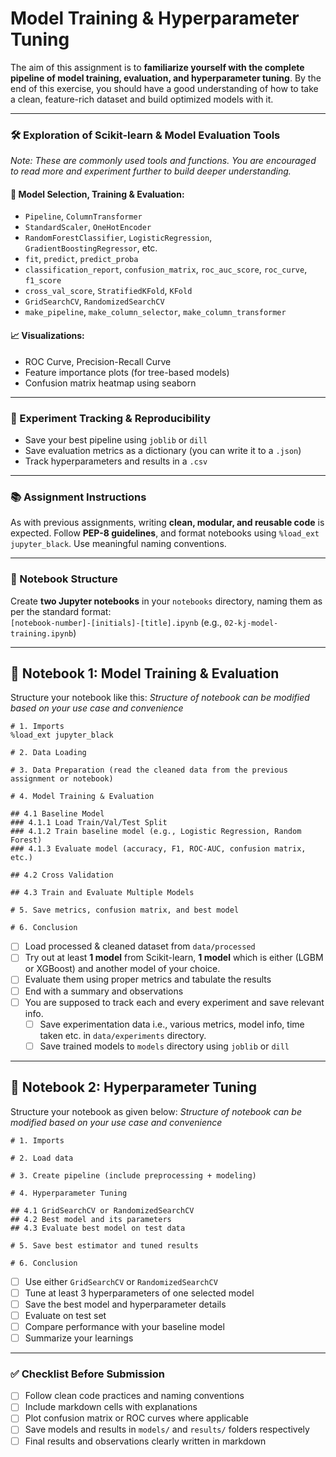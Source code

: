 
# Model Training & Hyperparameter Tuning

The aim of this assignment is to **familiarize yourself with the complete pipeline of model training, evaluation, and hyperparameter tuning**. By the end of this exercise, you should have a good understanding of how to take a clean, feature-rich dataset and build optimized models with it.

---

### 🛠️ Exploration of Scikit-learn & Model Evaluation Tools

*Note: These are commonly used tools and functions. You are encouraged to read more and experiment further to build deeper understanding.*

#### 🧰 Model Selection, Training & Evaluation:
- `Pipeline`, `ColumnTransformer`
- `StandardScaler`, `OneHotEncoder`
- `RandomForestClassifier`, `LogisticRegression`, `GradientBoostingRegressor`, etc.
- `fit`, `predict`, `predict_proba`
- `classification_report`, `confusion_matrix`, `roc_auc_score`, `roc_curve`, `f1_score`
- `cross_val_score`, `StratifiedKFold`, `KFold`
- `GridSearchCV`, `RandomizedSearchCV`
- `make_pipeline`, `make_column_selector`, `make_column_transformer`

#### 📈 Visualizations:
- ROC Curve, Precision-Recall Curve
- Feature importance plots (for tree-based models)
- Confusion matrix heatmap using seaborn

---

### 🧪 Experiment Tracking & Reproducibility
- Save your best pipeline using `joblib` or `dill`
- Save evaluation metrics as a dictionary (you can write it to a `.json`)
- Track hyperparameters and results in a `.csv`

---

### 📚 Assignment Instructions

As with previous assignments, writing **clean, modular, and reusable code** is expected. Follow **PEP-8 guidelines**, and format notebooks using `%load_ext jupyter_black`. Use meaningful naming conventions.

---

### 📁 Notebook Structure

Create **two Jupyter notebooks** in your `notebooks` directory, naming them as per the standard format:  
`[notebook-number]-[initials]-[title].ipynb` (e.g., `02-kj-model-training.ipynb`)

---

## 📝 Notebook 1: Model Training & Evaluation

Structure your notebook like this:
*Structure of notebook can be modified based on your use case and convenience*

```
# 1. Imports
%load_ext jupyter_black

# 2. Data Loading

# 3. Data Preparation (read the cleaned data from the previous assignment or notebook)

# 4. Model Training & Evaluation

## 4.1 Baseline Model
### 4.1.1 Load Train/Val/Test Split
### 4.1.2 Train baseline model (e.g., Logistic Regression, Random Forest)
### 4.1.3 Evaluate model (accuracy, F1, ROC-AUC, confusion matrix, etc.)

## 4.2 Cross Validation

## 4.3 Train and Evaluate Multiple Models

# 5. Save metrics, confusion matrix, and best model

# 6. Conclusion
```

- [ ] Load processed & cleaned dataset from `data/processed`
- [ ] Try out at least **1 model** from Scikit-learn, **1 model** which is either (LGBM or XGBoost) and another model of your choice.
- [ ] Evaluate them using proper metrics and tabulate the results
- [ ] End with a summary and observations
- [ ] You are supposed to track each and every experiment and save relevant info.
  - [ ] Save experimentation data i.e., various metrics, model info, time taken etc. in `data/experiments` directory. 
  - [ ] Save trained models to `models` directory using `joblib` or `dill`

---

## 🧪 Notebook 2: Hyperparameter Tuning

Structure your notebook as given below:
*Structure of notebook can be modified based on your use case and convenience*
```
# 1. Imports

# 2. Load data

# 3. Create pipeline (include preprocessing + modeling)

# 4. Hyperparameter Tuning

## 4.1 GridSearchCV or RandomizedSearchCV
## 4.2 Best model and its parameters
## 4.3 Evaluate best model on test data

# 5. Save best estimator and tuned results

# 6. Conclusion
```

- [ ] Use either `GridSearchCV` or `RandomizedSearchCV`
- [ ] Tune at least 3 hyperparameters of one selected model
- [ ] Save the best model and hyperparameter details
- [ ] Evaluate on test set
- [ ] Compare performance with your baseline model
- [ ] Summarize your learnings

---

### ✅ Checklist Before Submission

- [ ] Follow clean code practices and naming conventions
- [ ] Include markdown cells with explanations
- [ ] Plot confusion matrix or ROC curves where applicable
- [ ] Save models and results in `models/` and `results/` folders respectively
- [ ] Final results and observations clearly written in markdown
